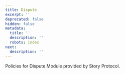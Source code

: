 ```yaml
---
title: Dispute
excerpt: ''
deprecated: false
hidden: false
metadata:
  title: ''
  description: ''
  robots: index
next:
  description: ''
---
```

Policies for Dispute Module provided by Story Protocol.
